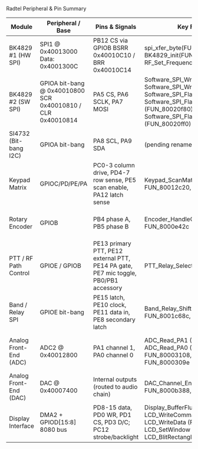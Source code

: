 Radtel Peripheral & Pin Summary

| Module | Peripheral / Base | Pins & Signals | Key Firmware Functions | Notes |
| --- | --- | --- | --- | --- |
| BK4829 #1 (HW SPI) | SPI1 @ 0x40013000<br>Data: 0x4001300C | PB12 CS via GPIOB BSRR 0x40010C10 / BRR 0x40010C14 | spi_xfer_byte(FUN_8002112c), BK4829_init(FUN_80007f04), RF_Set_Frequency_Synthesizer(FUN_8000b62c) | Historical capture showed PB4 (mask 0x10); current firmware drives PB12 (mask 0x1000). |
| BK4829 #2 (SW SPI) | GPIOA bit-bang @ 0x40010800<br>SCR 0x40010810 / CLR 0x40010814 | PA5 CS, PA6 SCLK, PA7 MOSI | Software_SPI_Write_Byte(FUN_80021234),  Software_SPI_Write_Block(FUN_80021290), Software_SPI_FlashErase4K (FUN_800210c0), Software_SPI_FlashErase32KBlock (FUN_80020f80), Software_SPI_FlashErase64KBlock (FUN_80020ff0) | Second RF front-end path written over GPIO toggles. |
| SI4732 (Bit-bang I2C) | GPIOA bit-bang | PA8 SCL, PA9 SDA | (pending rename) | Lines shared with discrete I2C routine; no hardware I2C peripheral observed. |
| Keypad Matrix | GPIOC/PD/PE/PA | PC0-3 column drive, PD4-7 row sense, PE5 scan enable, PA12 latch sense | Keypad_ScanMatrix (FUN_80013618), FUN_80012c20, FUN_80012c26 | Rows read from DAT_800136dc (GPIOD IDR) and decoded for 0x70/0xB0/0xD0/0xE0 patterns. |
| Rotary Encoder | GPIOB | PB4 phase A, PB5 phase B | Encoder_HandleQuadrature (FUN_8000e2e0), FUN_8000e42c | State machine samples masks 0x10 / 0x20 and debounces transitions. |
| PTT / RF Path Control | GPIOE / GPIOB | PE13 primary PTT, PE12 external PTT, PE14 PA gate, PE7 mic toggle, PB0/PB1 accessory | PTT_Relay_Select (FUN_8001ab04) | Selects TX/RX relay combinations based on parameters; clears PB0/PB1 when idle. |
| Band / Relay SPI | GPIOE bit-bang | PE15 latch, PE10 clock, PE11 data in, PE8 secondary latch | Band_Relay_ShiftIn (FUN_8001c04c), FUN_8001c68c, FUN_8001c758 | Serial shift interface for RF filter relays; reads back status then programs new codes. |
| Analog Front-End (ADC) | ADC2 @ 0x40012800 | PA1 channel 1, PA0 channel 0 | ADC_Read_PA1 (FUN_80013c98), ADC_Read_PA0 (FUN_80013cd4), FUN_80003108, FUN_800030a4, FUN_8000309e | Single-shot conversions with 7-cycle sample time; used for audio/AGC sensing. |
| Analog Front-End (DAC) | DAC @ 0x40007400 | Internal outputs (routed to audio chain) | DAC_Channel_Enable (FUN_8000b368), FUN_8000b388, FUN_8000b3a8 | Enables channels and loads sample registers before playback. |
| Display Interface | DMA2 + GPIOD[15:8] 8080 bus | PD8-15 data, PD0 WR, PD1 CS, PD3 D/C; PC12 strobe/backlight | Display_BufferFlush (FUN_800037b0), LCD_WriteCommand (FUN_800271c0), LCD_WriteData (FUN_80027220), LCD_SetWindow (FUN_8001cb52), LCD_BlitRectangle (FUN_800156dc) | 16-bit RGB565; 320x240 frame buffer @ 0x20000BD0; DMA2 (0x40020430) streams rows to LCD. |
